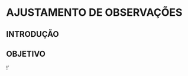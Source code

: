 # AJUSTAMENTO DE OBSERVAÇÕES
## INTRODUÇÃO
## OBJETIVO
!´[](https://m.media-amazon.com/images/I/81y4GYhdnKL._AC_UF894,1000_QL80_.jpg)
